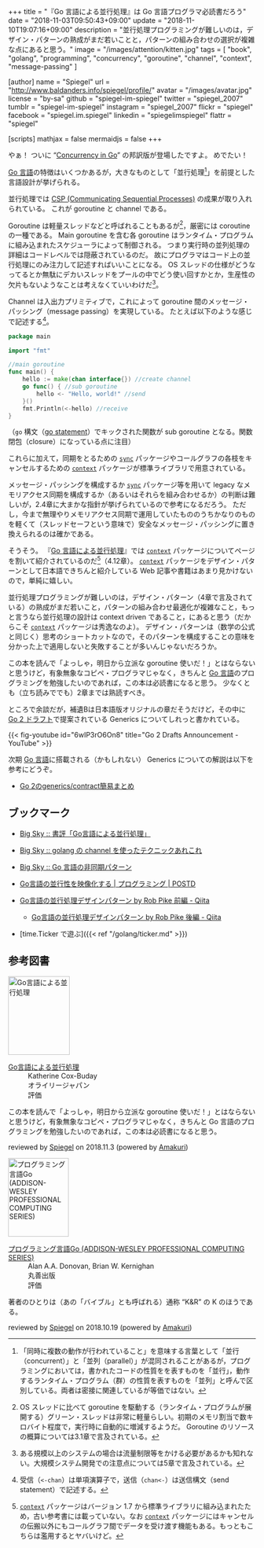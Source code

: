 +++
title = "『Go 言語による並行処理』は Go 言語プログラマ必読書だろう"
date = "2018-11-03T09:50:43+09:00"
update = "2018-11-10T19:07:16+09:00"
description = "並行処理プログラミングが難しいのは，デザイン・パターンの熟成がまだ若いことと，パターンの組み合わせの選択が複雑な点にあると思う。"
image = "/images/attention/kitten.jpg"
tags = [ "book", "golang", "programming", "concurrency", "goroutine", "channel", "context", "message-passing" ]

[author]
  name      = "Spiegel"
  url       = "http://www.baldanders.info/spiegel/profile/"
  avatar    = "/images/avatar.jpg"
  license   = "by-sa"
  github    = "spiegel-im-spiegel"
  twitter   = "spiegel_2007"
  tumblr    = "spiegel-im-spiegel"
  instagram = "spiegel_2007"
  flickr    = "spiegel"
  facebook  = "spiegel.im.spiegel"
  linkedin  = "spiegelimspiegel"
  flattr    = "spiegel"

[scripts]
  mathjax = false
  mermaidjs = false
+++

やぁ！ ついに “[Concurrency in Go](https://katherine.cox-buday.com/concurrency-in-go/)” の邦訳版が登場したですよ。
めでたい！

[Go 言語]の特徴はいくつかあるが，大きなものとして「並行処理[^cm1]」を前提とした言語設計が挙げられる。

[^cm1]: 「同時に複数の動作が行われていること」を意味する言葉として「並行（concurrent）」と「並列（parallel）」が混同されることがあるが，プログラミングにおいては，書かれたコードの性質をを表すものを「並行」，動作するランタイム・プログラム（群）の性質を表すものを「並列」と呼んで区別している。両者は密接に関連しているが等価ではない。

並行処理では [CSP (Communicating Sequential Processes)](https://dl.acm.org/citation.cfm?doid=359576.359585) の成果が取り入れられている。
これが goroutine と channel である。

Goroutine は軽量スレッドなどと呼ばれることもあるが[^thrd1]，厳密には coroutine の一種である。
Main goroutine を含む各 goroutine はランタイム・プログラムに組み込まれたスケジューラによって制御される。
つまり実行時の並列処理の詳細はコードレベルでは隠蔽されているのだ。
故にプログラマはコード上の並行処理にのみ注力して記述すればいいことになる。
OS スレッドの仕様がどうなってるとか無駄にデカいスレッドをプールの中でどう使い回すかとか，生産性の欠片もないようなことは考えなくていいわけだ[^grt1]。

[^thrd1]: OS スレッドに比べて goroutine を駆動する（ランタイム・プログラムが展開する）グリーン・スレッドは非常に軽量らしい。初期のメモリ割当で数キロバイト程度で，実行時に自動的に増減するようだ。 Goroutine のリソースの概算については3.1章で言及されている。
[^grt1]: ある規模以上のシステムの場合は流量制限等をかける必要があるかも知れない。大規模システム開発での注意点については5章で言及されている。

Channel は入出力プリミティブで，これによって goroutine 間のメッセージ・パッシング（message passing）を実現している。
たとえば以下のような感じで記述する[^ch1]。

[^ch1]: 受信（`<-chan`）は単項演算子で，送信（`chan<-`）は送信構文（send statement）で記述する。

```go
package main

import "fmt"

//main goroutine
func main() {
    hello := make(chan interface{}) //create channel
    go func() { //sub goroutine
        hello <- "Hello, world!" //send
    }()
    fmt.Println(<-hello) //receive
}
```

（`go` 構文（[go statement](https://golang.org/ref/spec#Go_statements "The Go Programming Language Specification - The Go Programming Language")）でキックされた関数が sub goroutine となる。関数閉包（closure）になっている点に注目）

これらに加えて，同期をとるための [`sync`] パッケージやコールグラフの各枝をキャンセルするための [`context`] パッケージが標準ライブラリで用意されている。

メッセージ・パッシングを構成するか [`sync`] パッケージ等を用いて legacy なメモリアクセス同期を構成するか（あるいはそれらを組み合わせるか）の判断は難しいが，2.4章に大まかな指針が挙げられているので参考になるだろう。
ただし，今まで無理やりメモリアクセス同期で運用していたもののうちかなりのものを軽くて（スレッドセーフという意味で）安全なメッセージ・パッシングに置き換えられるのは確かである。

そうそう。
『[Go 言語による並行処理]』では [`context`] パッケージについてページを割いて紹介されているのだ[^cxt1]（4.12章）。
[`context`] パッケージをデザイン・パターンとして日本語できちんと紹介している Web 記事や書籍はあまり見かけないので，単純に嬉しい。

[^cxt1]: [`context`] パッケージはバージョン 1.7 から標準ライブラリに組み込まれたため，古い参考書には載っていない。なお [`context`] パッケージにはキャンセルの伝搬以外にもコールグラフ間でデータを受け渡す機能もある。もっともこちらは濫用するとヤバいけど。

並行処理プログラミングが難しいのは，デザイン・パターン（4章で言及されている）の熟成がまだ若いこと，パターンの組み合わせ最適化が複雑なこと，もっと言うなら並行処理の設計は context driven であること，にあると思う（だからこそ [`context`] パッケージは秀逸なのよ）。
デザイン・パターンは（数学の公式と同じく）思考のショートカットなので，そのパターンを構成することの意味を分かった上で適用しないと失敗することが多いんじゃないだろうか。

この本を読んで「よっしゃ，明日から立派な goroutine 使いだ！」とはならないと思うけど，有象無象なコピペ・プログラマじゃなく，きちんと [Go 言語]のプログラミングを勉強したいのであれば，この本は必読書になると思う。
少なくとも（立ち読みででも）2章までは熟読すべき。

ところで余談だが，補遺Bは日本語版オリジナルの章だそうだけど，その中に [Go 2 ドラフト](https://blog.golang.org/go2draft "Go 2 Draft Designs - The Go Blog")で提案されている Generics についてしれっと書かれている。

{{< fig-youtube id="6wIP3rO6On8" title="Go 2 Drafts Announcement - YouTube" >}}

次期 [Go 言語]に搭載される（かもしれない） Generics についての解説は以下を参考にどうぞ。

- [Go 2のgenerics/contract簡易まとめ](https://qiita.com/lufia/items/242d25e8c93d88e22a2e)

## ブックマーク

- [Big Sky :: 書評「Go言語による並行処理」](https://mattn.kaoriya.net/software/lang/go/concurrency-in-go.htm)
- [Big Sky :: golang の channel を使ったテクニックあれこれ](http://mattn.kaoriya.net/software/lang/go/20160706165757.htm)
- [Big Sky :: Go 言語の非同期パターン](https://mattn.kaoriya.net/software/lang/go/20180531104907.htm)
- [Go言語の並行性を映像化する | プログラミング | POSTD](http://postd.cc/go_concurrency_visualize/)
- [Go言語の並行処理デザインパターン by Rob Pike 前編 - Qiita](http://qiita.com/tfutada/items/a289628d8b2d0af6152d)
    - [Go言語の並行処理デザインパターン by Rob Pike 後編 - Qiita](http://qiita.com/tfutada/items/dc8db894ac270a79ef2b)

- [time.Ticker で遊ぶ]({{< ref "/golang/ticker.md" >}})

[Go 言語による並行処理]: https://www.amazon.co.jp/exec/obidos/ASIN/4873118468/baldandersinf-22/ "Go言語による並行処理 | Katherine Cox-Buday, 山口 能迪 |本 | 通販 | Amazon"
[Go 言語]: https://golang.org/ "The Go Programming Language"
[`sync`]: https://golang.org/pkg/sync/ "sync - The Go Programming Language"
[`context`]: https://golang.org/pkg/context/ "context - The Go Programming Language"

## 参考図書

<div class="hreview">
  <div class="photo"><a class="item url" href="https://www.amazon.co.jp/exec/obidos/ASIN/4873118468/baldandersinf-22"><img src="https://images-fe.ssl-images-amazon.com/images/I/51pUKQajnaL._SL160_.jpg" width="125" height="160" alt="Go言語による並行処理"></a></div>
  <dl class="fn">
    <dt><a href="https://www.amazon.co.jp/exec/obidos/ASIN/4873118468/baldandersinf-22">Go言語による並行処理</a></dt>
    <dd>Katherine Cox-Buday</dd>
    <dd>オライリージャパン</dd>
    <dd>評価&nbsp;<span class="fa-sm" style="color:goldenrod;">
      <i class="fas fa-star"></i>
      <i class="fas fa-star"></i>
      <i class="fas fa-star"></i>
      <i class="fas fa-star"></i>
      <i class="fas fa-star"></i>
    </span></dd>
  </dl>
  <p class="description">この本を読んで「よっしゃ，明日から立派な goroutine 使いだ！」とはならないと思うけど，有象無象なコピペ・プログラマじゃなく，きちんと Go 言語のプログラミングを勉強したいのであれば，この本は必読書になると思う。</p>
  <p class="powered-by" >reviewed by <a href='#maker' class='reviewer'>Spiegel</a> on <abbr class="dtreviewed">2018.11.3</abbr> (powered by <a href="https://dadadadone.com/amakuri/" >Amakuri</a>)</p>
</div>

<div class="hreview">
  <div class="photo"><a class="item url" href="https://www.amazon.co.jp/exec/obidos/ASIN/4621300253/baldandersinf-22"><img src="https://images-fe.ssl-images-amazon.com/images/I/41meaSLNFfL._SL160_.jpg" width="123" height="160" alt="プログラミング言語Go (ADDISON-WESLEY PROFESSIONAL COMPUTING SERIES)"></a></div>
    <dl class="fn">
      <dt><a href="https://www.amazon.co.jp/exec/obidos/ASIN/4621300253/baldandersinf-22">プログラミング言語Go (ADDISON-WESLEY PROFESSIONAL COMPUTING SERIES)</a></dt>
      <dd>Alan A.A. Donovan, Brian W. Kernighan</dd>
      <dd>丸善出版</dd>
      <dd>評価&nbsp;<span class="fa-sm" style="color:goldenrod;">
        <i class="fas fa-star"></i>
        <i class="fas fa-star"></i>
        <i class="fas fa-star"></i>
        <i class="fas fa-star"></i>
        <i class="fas fa-star"></i>
      </span></dd>
  </dl>
  <p class="description">著者のひとりは（あの「バイブル」とも呼ばれる）通称 “K&amp;R” の K のほうである。</p>
  <p class="powered-by" >reviewed by <a href='#maker' class='reviewer'>Spiegel</a> on <abbr class="dtreviewed">2018.10.19</abbr> (powered by <a href="https://dadadadone.com/amakuri/" >Amakuri</a>)</p>
</div>

